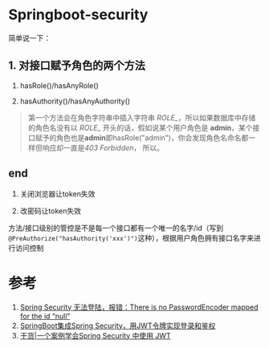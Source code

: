# Springboot-security

简单说一下：
## 1. 对接口赋予角色的两个方法

1. hasRole()/hasAnyRole()

2. hasAuthority()/hasAnyAuthority()

> 第一个方法会在角色字符串中插入字符串 *ROLE_*，所以如果数据库中存储的角色名没有以 *ROLE_* 开头的话，假如说某个用户角色是 **admin**，某个接口赋予的角色也是**admin**即hasRole("admin")，你会发现角色名命名都一样但响应却一直是*403 Forbidden*， 所以。

## end

1. 关闭浏览器让token失效

2. 改密码让token失效

方法/接口级别的管控是不是每一个接口都有一个唯一的名字/id（写到```@PreAuthorize("hasAuthority('xxx')")```这种），根据用户角色拥有接口名字来进行访问控制


# 参考
1. [Spring Security 无法登陆，报错：There is no PasswordEncoder mapped for the id “null”](https://blog.csdn.net/canon_in_d_major/article/details/79675033)
2. [SpringBoot集成Spring Security，用JWT令牌实现登录和鉴权](https://zhuanlan.zhihu.com/p/142090453)
3. [干货|一个案例学会Spring Security 中使用 JWT](https://zhuanlan.zhihu.com/p/61735642)
